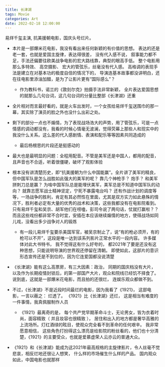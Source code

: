 ```yaml
---
title: 长津湖
tags: Movie
categories: Art
date: 2022-02-18 12:00:00
---
```




易烊千玺主演, 抗美援朝电影，国庆头号烂片。

<!--more-->

* 本片是一部爆米花电影，我没有看出来任何新颖的有价值的思想。 表达的还是老一套，也就是爱国主旋律，表达得很差， 没有代入感不说， 叙事能力都不足，手法还偏要往欧美战争电影的宏大路线靠，典型的眼高手低。 整个电影用那么多特效、 高空摄影、 宏大的管弦乐，丝毫没有代入感。 高格调的表现手法是建立在对基本功的极度自信的情况下的， 导演连基本故事都没讲明白，还在往电影里添油加醋，是为了让影片更有“国际感么”？
  * 作为教科书，诺兰的《敦刻尔克》拍摄手法非常新颖， 全片表达爱国思想的就那么几句台词，这几句台词的分量比整部《长津湖》还重
* 全片相对而言最好看的，就是火车出发时，一个女孩给易烊千玺送围巾的那一幕，其实除了演员的脸之外也没什么出彩之处。
* 剩下的部分一点也不煽情，为了表现战场浩大的声势，用了管弦乐，可是一点情感的调动都没有，我看的时候心情毫无波澜，觉得荧幕上那些人和现实中的我没什么关系。这么差的代入感剧情、表演和配乐等等因素共同造成的
  * 最后杨根思的片段还是挺感动的
* 最大也是最明显的问题：全程用配音。不管是美军还是中国人，都用的配音，且声音也不合适，听着很僵硬，破坏了观影体验
* 根本没有讲清楚历史，即“抗美援朝为什么中国能赢”。全片讲了美军的精良，但中国军队是怎么战胜如此强大的美军的呢？ 靠几个神枪手？ 炮手？ 和美军拼刺刀总是赢？ 为啥中国军队总是能埋伏美军，美军总是不知道中国军队的动向？ 就靠志愿军战士精神坚定，宁死不暴露电台吗？ 还有作战计划的调度等等，一场战争的胜利，肯定有其必然性在里面，尤其是双方实力如此悬殊的情况下，胜利者必定有大量的优秀的战术和决策，这些我都没有在电影院看到。只有易烊千玺和吴京、胡军他们在唠嗑，彭司令说了两句话，仗就打赢啦？？而且这些戏份都非常不合时宜，安插在本应该继续煽情的地方，使得战场如同儿戏，没看出多少战争对人的锻炼
  * 有一段儿易烊千玺要杀美国军官，被吴京制止了，说“有的枪必须开，有的枪可以不开”，这段是唯一达到该系列影片正常水平的一段内容。 许多媒体对此大书特书， 我不觉得这有什么好夸的， 都2021年了要是还没有这种思想，只能说明导演的世界观还停留在清朝。 即使如此，这部片的意识形态宣传还是不到位的，因为它连爱国都没说清楚

* 《长津湖》能有这么高票房，有三大因素：政治， 同期的国庆档没有大片， 以及作为长期疫情封锁后，的第一部国产大片，观众和院线已经饥不择食了。 说到底，这就是一部爆米花电影，而且拍的还很烂， 连娱乐观众都做不到。
* 不过，《长津湖》不是近段时间最烂的电影，因为我看了《1921》， 这部电影，一言以蔽之： 烂透了。 《1921》比《长津湖》还烂， 这是相当有难度的一件事情，我真佩服制作人员
  * 《1921》最离奇的是， 每个共产党早期革命斗士，无论男女，皆为衣着时尚，面容精致（ 并且妆容也很精致 ）， 居住和出入的地方都是奢华高雅的上流场所。灯红酒绿的眩目，使观众完全看不到革命的任何艰辛。 我非常愿意相信， 这些角色打扮得这么漂亮是给影院的粉丝看的，他们也十分清楚，《1921》的主要受众，也就是爱慕虚荣人云亦云的普通大众。 
* 《1921》和《长津湖》能成为这2021年最高规格的主旋律影片，令人丝毫不觉悲哀，相反烂地还很让人想笑， 什么样的市场催生什么样的产品。 国内观众如此，中国电影也就那样
